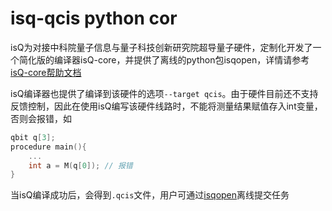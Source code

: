 # isq-qcis python cor



isQ为对接中科院量子信息与量子科技创新研究院超导量子硬件，定制化开发了一个简化版的编译器isQ-core，并提供了离线的python包isqopen，详情请参考[isQ-core帮助文档](http://www.arclightquantum.com/isq-core/)

isQ编译器也提供了编译到该硬件的选项`--target qcis`。由于硬件目前还不支持反馈控制，因此在使用isQ编写该硬件线路时，不能将测量结果赋值存入int变量，否则会报错，如

```c++
qbit q[3];
procedure main(){
    ...
    int a = M(q[0]); // 报错
}
```


当isQ编译成功后，会得到`.qcis`文件，用户可通过[isqopen](http://www.arclightquantum.com/isq-core/#_5)离线提交任务

